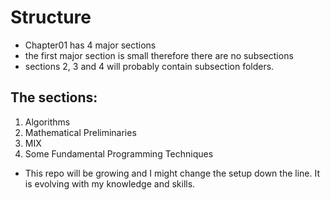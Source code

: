 # Structure
- Chapter01 has 4 major sections
- the first major section is small therefore there are no subsections
- sections 2, 3 and 4 will probably contain subsection folders.
## The sections:
1. Algorithms
2. Mathematical Preliminaries
3. MIX
4. Some Fundamental Programming Techniques
- This repo will be growing and I might change the setup down the line. It is evolving with my knowledge and skills. 
